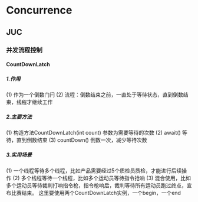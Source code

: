 # Concurrence
## JUC
### 并发流程控制
#### CountDownLatch

##### 1.作用
(1) 作为一个倒数门闩
(2) 流程：倒数结束之前，一直处于等待状态，直到倒数结束，线程才继续工作

##### 2.主要方法
(1) 构造方法CountDownLatch(int count) 参数为需要等待的次数
(2) await() 等待，直到倒数结束
(3) countDown() 倒数一次，减少等待次数

##### 3.实用场景
(1) 一个线程等待多个线程，比如产品需要经过5个质检员质检，才能进行后续操作
(2) 多个线程等待一个线程，比如多个运动员等待指令抢响
(3) 混合使用，比如多个运动员等待裁判打响指令枪，指令枪响后，裁判等待所有运动员跑过终点，宣布比赛结束。
    这里要使用两个CountDownLatch实例，一个begin，一个end

